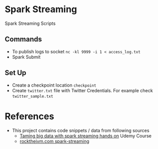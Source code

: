 # Spark Streaming

Spark Streaming Scripts

## Commands
- To publish logs to socket `nc -kl 9999 -i 1 < access_log.txt`
- Spark Submit

## Set Up

- Create a checkpoint location `checkpoint` 
- Create `twitter.txt` file with Twitter Credentials. For example check `twitter_sample.txt`

# References
- This project contains code snippets / data from following sources
  - [Taming big data with spark streaming hands on](https://www.udemy.com/course/taming-big-data-with-spark-streaming-hands-on/) Udemy Course
  - [rockthejvm.com  spark-streaming](https://rockthejvm.com/p/spark-streaming)